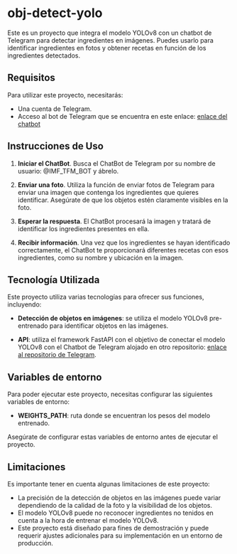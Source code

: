 # obj-detect-yolo

Este es un proyecto que integra el modelo YOLOv8 con un chatbot de Telegram para detectar ingredientes en imágenes. Puedes usarlo para identificar ingredientes en fotos y obtener recetas en función de los ingredientes detectados.

## Requisitos

Para utilizar este proyecto, necesitarás:

- Una cuenta de Telegram.
- Acceso al bot de Telegram que se encuentra en este enlace: [enlace del chatbot](https://t.me/IMF_TFM_BOT)

## Instrucciones de Uso

1. **Iniciar el ChatBot**. Busca el ChatBot de Telegram por su nombre de usuario: @IMF_TFM_BOT y ábrelo.

2. **Enviar una foto**. Utiliza la función de enviar fotos de Telegram para enviar una imagen que contenga los ingredientes que quieres identificar. Asegúrate de que los objetos estén claramente visibles en la foto.

3. **Esperar la respuesta**. El ChatBot procesará la imagen y tratará de identificar los ingredientes presentes en ella.

4. **Recibir información**. Una vez que los ingredientes se hayan identificado correctamente, el ChatBot te proporcionará diferentes recetas con esos ingredientes, como su nombre y ubicación en la imagen.

## Tecnología Utilizada

Este proyecto utiliza varias tecnologías para ofrecer sus funciones, incluyendo:

- **Detección de objetos en imágenes**: se utiliza el modelo YOLOv8 pre-entrenado para identificar objetos en las imágenes.

- **API**: utiliza el framework FastAPI con el objetivo de conectar el modelo YOLOv8 con el Chatbot de Telegram alojado en otro repositorio: [enlace al repositorio de Telegram](https://github.com/juankiross/obj-detect-telegram/tree/main).

## Variables de entorno

Para poder ejecutar este proyecto, necesitas configurar las siguientes variables de entorno:

- **WEIGHTS_PATH**: ruta donde se encuentran los pesos del modelo entrenado.

Asegúrate de configurar estas variables de entorno antes de ejecutar el proyecto.

## Limitaciones

Es importante tener en cuenta algunas limitaciones de este proyecto:

- La precisión de la detección de objetos en las imágenes puede variar dependiendo de la calidad de la foto y la visibilidad de los objetos.
- El modelo YOLOv8 puede no reconocer ingredientes no tenidos en cuenta a la hora de entrenar el modelo YOLOv8.
- Este proyecto está diseñado para fines de demostración y puede requerir ajustes adicionales para su implementación en un entorno de producción.
